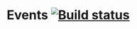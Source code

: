 # Events [![Build status](https://ci.appveyor.com/api/projects/status/4l3tj84wq144d4vo?svg=true)](https://ci.appveyor.com/project/kxrxll/ahj-events3)
